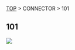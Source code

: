 <a href="http://fabo1.github.io/Web/">TOP</a> > CONNECTOR > 101
## 101
<img src="https://github.com/FaBo1/connector_ble/blob/master/Image/connector_%23101.jpg?raw=true">

